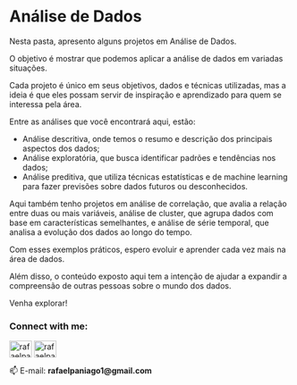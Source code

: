 <h1 align="left">Análise de Dados</h1>

Nesta pasta, apresento alguns projetos em Análise de Dados. 

O objetivo é mostrar que podemos aplicar a análise de dados em variadas situações. 

Cada projeto é único em seus objetivos, dados e técnicas utilizadas, mas a ideia é que eles possam servir de inspiração e aprendizado para quem se interessa pela área.

Entre as análises que você encontrará aqui, estão:
- Análise descritiva, onde temos o resumo e descrição dos principais aspectos dos dados;
- Análise exploratória, que busca identificar padrões e tendências nos dados;
- Análise preditiva, que utiliza técnicas estatísticas e de machine learning para fazer previsões sobre dados futuros ou desconhecidos.

Aqui também tenho projetos em análise de correlação, que avalia a relação entre duas ou mais variáveis, análise de cluster, que agrupa dados com base em características semelhantes, e análise de série temporal, que analisa a evolução dos dados ao longo do tempo. 

Com esses exemplos práticos, espero evoluir e aprender cada vez mais na área de dados.

Além disso, o conteúdo exposto aqui tem a intenção de ajudar a expandir a compreensão de outras pessoas sobre o mundo dos dados. 

Venha explorar!

<h3 align="left">Connect with me:</h3>
<p align="left">
<a href="https://linkedin.com/in/rafaelpaniago1" target="blank"><img align="center" src="https://raw.githubusercontent.com/rahuldkjain/github-profile-readme-generator/master/src/images/icons/Social/linked-in-alt.svg" alt="rafaelpaniago1" height="30" width="40" /></a>
<a href="https://instagram.com/rafaelpaniago" target="blank"><img align="center" src="https://raw.githubusercontent.com/rahuldkjain/github-profile-readme-generator/master/src/images/icons/Social/instagram.svg" alt="rafaelpaniago" height="30" width="40" /></a>
</p> 📫 E-mail: <b>rafaelpaniago1@gmail.com</b>

